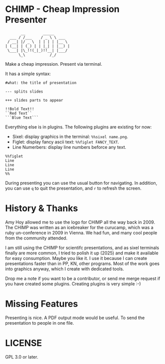CHIMP - Cheap Impression Presenter
==================================

           __        _____
      ___ / /___    / _ \ \ ___
     / __| |/ _ \  | | | | |__ \
    | (__| | (_) | | |_| | |__) |
     \___| |\_!!(_|_)!!__| |___/
          \_\           /_/

Make a cheap impression. Present via terminal.

It has a simple syntax:

    #what: the title of presentation

    --- splits slides

    +++ slides parts to appear

    !!Bold Text!!
    ``Red Text``
    ```Blue Text```

Everything else is in plugins. The following plugins are existing for now:

* Sixel: display graphics in the terminal: ``%%sixel name.png``.
* Figlet: display fancy ascii text: ``%%figlet FANCY_TEXT``.
* Line Numerbers: display line numbers beforce any text.
```text
%%figlet
Line
Line
Line
%%
```

During presenting you can use the usual button for navigating. In addition, you
can use ``q`` to quit the presentation, and ``r`` to refresh the screen.

History & Thanks
================

Amy Hoy allowed me to use the logo for CHIMP all the way back in 2009. The
CHIMP was written as an icebreaker for the curucamp, which was a ruby
un-conference in 2009 in Vienna. We had fun, and many cool people from the
community attended.

I am still using the CHIMP for scientifc presentations, and as sixel terminals
finally are more common, I tried to polish it up (2025) and make it available
for easy consumption. Maybe you like it. I use it because I can create
presentations faster than in PP, KN, other programs. Most of the work goes
into graphics anyway, which I create with dedicated tools.

Drop me a note if you want to be a contributor, or send me merge request if you
have created some plugins. Creating plugins is very simple :-)

Missing Features
================

Presenting is nice. A PDF output mode would be useful. To send the presentation
to people in one file.

LICENSE
=======

GPL 3.0 or later.
